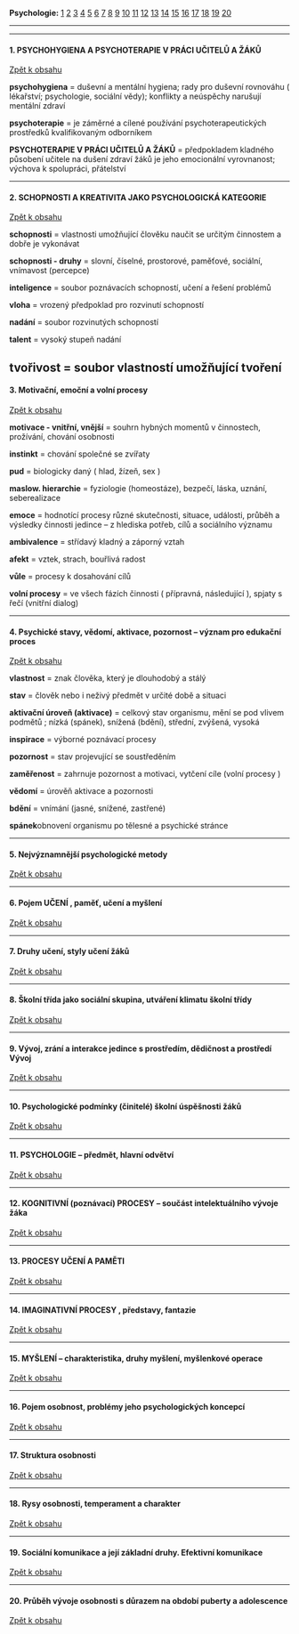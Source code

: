 __Psychologie:__
[1](https://github.com/bedjan/skola/blob/master/psychologie_zkraceno.md#1-psychohygiena-a-psychoterapie-v-pr%C3%81ci-u%C4%8Citel%C5%AE-a-%C5%BD%C3%81k%C5%AE)
[2](https://github.com/bedjan/skola/blob/master/psychologie_zkraceno.md#2-schopnosti-a-kreativita-jako-psychologick%C3%81-kategorie)
[3](https://github.com/bedjan/skola/blob/master/psychologie_zkraceno.md#3-motiva%C4%8Dn%C3%AD-emo%C4%8Dn%C3%AD-a-voln%C3%AD-procesy)
[4](https://github.com/bedjan/skola/blob/master/psychologie_zkraceno.md#4-psychick%C3%A9-stavy-v%C4%9Bdom%C3%AD-aktivace-pozornost--v%C3%BDznam-pro-eduka%C4%8Dn%C3%AD-proces)
[5](https://github.com/bedjan/skola/blob/master/psychologie_zkraceno.md#5-nejv%C3%BDznamn%C4%9Bj%C5%A1%C3%AD-psychologick%C3%A9-metody)
[6](https://github.com/bedjan/skola/blob/master/psychologie_zkraceno.md#6-pojem-u%C4%8Cen%C3%8D--pam%C4%9B%C5%A5-u%C4%8Den%C3%AD-a-my%C5%A1len%C3%AD)
[7](https://github.com/bedjan/skola/blob/master/psychologie_zkraceno.md#7-druhy-u%C4%8Den%C3%AD-styly-u%C4%8Den%C3%AD-%C5%BE%C3%A1k%C5%AF)
[8](https://github.com/bedjan/skola/blob/master/psychologie_zkraceno.md#8-%C5%A0koln%C3%AD-t%C5%99%C3%ADda-jako-soci%C3%A1ln%C3%AD-skupina-utv%C3%A1%C5%99en%C3%AD-klimatu-%C5%A1koln%C3%AD-t%C5%99%C3%ADdy)
[9](https://github.com/bedjan/skola/blob/master/psychologie_zkraceno.md#9-v%C3%BDvoj-zr%C3%A1n%C3%AD-a-interakce-jedince-s-prost%C5%99ed%C3%ADm-d%C4%9Bdi%C4%8Dnost-a-prost%C5%99ed%C3%AD-v%C3%BDvoj)
[10](https://github.com/bedjan/skola/blob/master/psychologie_zkraceno.md#10-psychologick%C3%A9-podm%C3%ADnky-%C4%8Dinitel%C3%A9-%C5%A1koln%C3%AD-%C3%BAsp%C4%9B%C5%A1nosti-%C5%BE%C3%A1k%C5%AF)
[11](https://github.com/bedjan/skola/blob/master/psychologie_zkraceno.md#11-psychologie--p%C5%99edm%C4%9Bt-hlavn%C3%AD-odv%C4%9Btv%C3%AD)
[12](https://github.com/bedjan/skola/blob/master/psychologie_zkraceno.md#12-kognitivn%C3%8D-pozn%C3%A1vac%C3%AD-procesy--sou%C4%8D%C3%A1st-intelektu%C3%A1ln%C3%ADho-v%C3%BDvoje-%C5%BE%C3%A1ka)
[13](https://github.com/bedjan/skola/blob/master/psychologie_zkraceno.md#13-procesy-u%C4%8Cen%C3%8D-a-pam%C4%9Ati)
[14](https://github.com/bedjan/skola/blob/master/psychologie_zkraceno.md#14-imaginativn%C3%8D-procesy--p%C5%99edstavy-fantazie)
[15](https://github.com/bedjan/skola/blob/master/psychologie_zkraceno.md#15-my%C5%A0len%C3%8D--charakteristika-druhy-my%C5%A1len%C3%AD-my%C5%A1lenkov%C3%A9-operace)
[16](https://github.com/bedjan/skola/blob/master/psychologie_zkraceno.md#16-pojem-osobnost-probl%C3%A9my-jeho-psychologick%C3%BDch-koncepc%C3%AD)
[17](https://github.com/bedjan/skola/blob/master/psychologie_zkraceno.md#17-struktura-osobnosti)
[18](https://github.com/bedjan/skola/blob/master/psychologie_zkraceno.md#18-rysy-osobnosti-temperament-a-charakter)
[19](https://github.com/bedjan/skola/blob/master/psychologie_zkraceno.md#19-soci%C3%A1ln%C3%AD-komunikace-a-jej%C3%AD-z%C3%A1kladn%C3%AD-druhy-efektivn%C3%AD-komunikace)
[20](https://github.com/bedjan/skola/blob/master/psychologie_zkraceno.md#20-pr%C5%AFb%C4%9Bh-v%C3%BDvoje-osobnosti-s-d%C5%AFrazem-na-obdob%C3%AD-puberty-a-adolescence)

----
----

#### 1. PSYCHOHYGIENA A PSYCHOTERAPIE V PRÁCI UČITELŮ A ŽÁKŮ

[Zpět k obsahu](#)

**psychohygiena** = duševní a mentální hygiena; rady pro duševní rovnováhu ( lékařství; psychologie, sociální vědy); konflikty a neúspěchy narušují mentální zdraví


**psychoterapie** =  je záměrné a cílené používání psychoterapeutických prostředků kvalifikovaným odborníkem

**PSYCHOTERAPIE V PRÁCI UČITELŮ A ŽÁKŮ** = předpokladem kladného působení učitele na dušení zdraví žáků je jeho emocionální vyrovnanost; výchova k spolupráci, přátelství

----

#### 2. SCHOPNOSTI A KREATIVITA JAKO PSYCHOLOGICKÁ KATEGORIE

[Zpět k obsahu](#)

**schopnosti** = vlastnosti umožňující člověku naučit se určitým činnostem a dobře je vykonávat

**schopnosti - druhy** = slovní, číselné, prostorové, paměťové, sociální, vnímavost (percepce)

**inteligence** = soubor poznávacích schopností, učení a řešení problémů

**vloha** = vrozený předpoklad pro rozvinutí schopností

**nadání** = soubor rozvinutých schopností 

**talent** = vysoký stupeň nadání

**tvořivost** = soubor vlastností umožňující tvoření
----

#### 3. Motivační, emoční a volní procesy

[Zpět k obsahu](#)

**motivace - vnitřní, vnější** = souhrn hybných momentů v činnostech, prožívání, chování osobnosti

**instinkt** = chování společné se zvířaty

**pud** = biologicky daný ( hlad, žízeň, sex )

**maslow. hierarchie** = fyziologie (homeostáze), bezpečí, láska, uznání, seberealizace

**emoce** = hodnotící procesy různé skutečnosti, situace, události, průběh a výsledky činnosti jedince – z hlediska potřeb, cílů a sociálního významu

**ambivalence** = střídavý kladný a záporný vztah

**afekt** = vztek, strach, bouřlivá radost

**vůle** = procesy k dosahování cílů

**volní procesy** = ve všech fázích činnosti ( přípravná, následující ), spjaty s řečí (vnitřní dialog)

----

#### 4. Psychické stavy, vědomí, aktivace, pozornost – význam pro edukační proces

[Zpět k obsahu](#)

**vlastnost** = znak člověka, který je dlouhodobý a stálý

**stav** = člověk nebo i neživý předmět v určité době a situaci

**aktivační úroveň (aktivace)** = celkový stav organismu, mění se pod vlivem podmětů ; nízká (spánek), snížená (bdění), střední, zvýšená, vysoká

**inspirace** = výborné poznávací procesy

**pozornost** = stav projevující se soustředěním 

**zaměřenost** = zahrnuje pozornost a motivaci, vytčení cíle (volní procesy )

**vědomí** = úrověň aktivace a pozornosti

**bdění** = vnímání (jasné, snížené, zastřené)

**spánek**obnovení organismu po tělesné a psychické stránce

----

#### 5. Nejvýznamnější psychologické metody

[Zpět k obsahu](#)



----

#### 6. Pojem UČENÍ , paměť, učení a myšlení

[Zpět k obsahu](#)


----

#### 7. Druhy učení, styly učení žáků

[Zpět k obsahu](#)


----

#### 8. Školní třída jako sociální skupina, utváření klimatu školní třídy

[Zpět k obsahu](#)


----

#### 9. Vývoj, zrání a interakce jedince s prostředím, dědičnost a prostředí Vývoj

[Zpět k obsahu](#)


----

#### 10. Psychologické podmínky (činitelé) školní úspěšnosti žáků

[Zpět k obsahu](#)


----

#### 11. PSYCHOLOGIE – předmět, hlavní odvětví

[Zpět k obsahu](#)


----

#### 12. KOGNITIVNÍ (poznávací) PROCESY – součást intelektuálního vývoje žáka

[Zpět k obsahu](#)


----

#### 13. PROCESY UČENÍ A PAMĚTI

[Zpět k obsahu](#)


----

#### 14. IMAGINATIVNÍ PROCESY , představy, fantazie

[Zpět k obsahu](#)


----

#### 15. MYŠLENÍ – charakteristika, druhy myšlení, myšlenkové operace

[Zpět k obsahu](#)


----

#### 16. Pojem osobnost, problémy jeho psychologických koncepcí

[Zpět k obsahu](#)


----

#### 17. Struktura osobnosti

[Zpět k obsahu](#)


----

#### 18. Rysy osobnosti, temperament a charakter

[Zpět k obsahu](#)


----

#### 19. Sociální komunikace a její základní druhy. Efektivní komunikace

[Zpět k obsahu](#)


----

#### 20. Průběh vývoje osobnosti s důrazem na období puberty a adolescence


[Zpět k obsahu](#)

